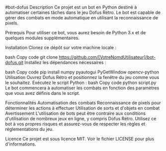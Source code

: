 #bot-dofus
Description
Ce projet est un bot en Python destiné à automatiser certaines tâches dans le jeu Dofus Rétro. Le bot est capable de gérer des combats en mode automatique en utilisant la reconnaissance de pixels.

Prérequis
Pour utiliser ce bot, vous aurez besoin de Python 3.x et de quelques modules supplémentaires.

Installation
Clonez ce dépôt sur votre machine locale :

bash
Copy code
git clone https://github.com/[VotreNomdUtilisateur]/bot-dofus.git
Installez les dépendances nécessaires :

bash
Copy code
pip install numpy pyautogui PyGetWindow opencv-python
Utilisation
Ouvrez Dofus Rétro et positionnez la fenêtre du jeu comme vous le souhaitez.
Exécutez le script Python :
bash
Copy code
python script.py
Le bot commencera à automatiser les combats en fonction des paramètres que vous avez définis dans le script.

Fonctionnalités
Automatisation des combats
Reconnaissance de pixels pour déterminer les actions à effectuer
Utilisation de sorts et d'objets en combat
Avertissement
L'utilisation de bots peut être contraire aux conditions d'utilisation de nombreux jeux en ligne, y compris Dofus Rétro. Utilisez ce bot à vos propres risques et assurez-vous de respecter les règles et réglementations du jeu.

Licence
Ce projet est sous licence MIT. Voir le fichier LICENSE pour plus d'informations.
